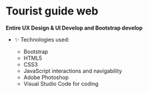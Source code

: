 # Tourist guide web

**Entire UX Design & UI Develop and Bootstrap develop**

- ✨ Technologies used:

  - Bootstrap
  - HTML5
  - CSS3
  - JavaScript interactions and navigability
  - Adobe Photoshop
  - Visual Studio Code for coding
